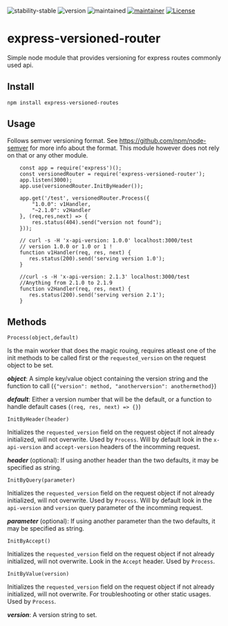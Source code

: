 ![stability-stable](https://img.shields.io/badge/stability-stable-green.svg)
![version](https://img.shields.io/badge/version-1.0.0-green.svg)
![maintained](https://img.shields.io/maintenance/yes/2021.svg)
[![maintainer](https://img.shields.io/badge/maintainer-daniel%20sörlöv-blue.svg)](https://github.com/DSorlov)
[![License](https://img.shields.io/badge/License-MIT-blue.svg)](https://img.shields.io/github/license/DSorlov/express-versioned-router)

# express-versioned-router
Simple node module that provides versioning for express routes commonly used api.

## Install
`npm install express-versioned-routes`

## Usage

Follows semver versioning format. See https://github.com/npm/node-semver for more info about the format. This module however does not rely on that or any other module.

```
    const app = require('express')();
    const versionedRouter = require('express-versioned-router');
    app.listen(3000);
    app.use(versionedRouter.InitByHeader());

    app.get('/test', versionedRouter.Process({
        "1.0.0": v1Handler,
        "~2.1.0": v2Handler
    }, (req,res,next) => {
        res.status(404).send("version not found");
    }));

    // curl -s -H 'x-api-version: 1.0.0' localhost:3000/test
    // version 1.0.0 or 1.0 or 1 !
    function v1Handler(req, res, next) {
       res.status(200).send('serving version 1.0');
    }

    //curl -s -H 'x-api-version: 2.1.3' localhost:3000/test
    //Anything from 2.1.0 to 2.1.9
    function v2Handler(req, res, next) {
       res.status(200).send('serving version 2.1');
    }
```

## Methods

`Process(object,default)`

Is the main worker that does the magic rouing, requires atleast one of the init methods to be called first or the `requested_version` on the request object to be set.

***object***: A simple key/value object containing the version string and the function to call (`{"version": method, "anotherversion": anothermethod}`)

***default***: Either a version number that will be the default, or a function to handle default cases (`(req, res, next) => {}`)

`InitByHeader(header)`

Initializes the `requested_version` field on the request object if not already initialized, will not overwrite. Used by `Process`. Will by default look in the `x-api-version` and `accept-version` headers of the incomming request.

***header*** (optional): If using another header than the two defaults, it may be specified as string.

`InitByQuery(parameter)`

Initializes the `requested_version` field on the request object if not already initialized, will not overwrite. Used by `Process`. Will by default look in the `api-version` and `version` query parameter of the incomming request.

***parameter*** (optional): If using another parameter than the two defaults, it may be specified as string.

`InitByAccept()`

Initializes the `requested_version` field on the request object if not already initialized, will not overwrite. Look in the `Accept` header. Used by `Process`.

`InitByValue(version)`

Initializes the `requested_version` field on the request object if not already initialized, will not overwrite. For troubleshooting or other static usages. Used by `Process`.

***version***: A version string to set.
